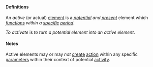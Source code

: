 #### Definitions

An *active* (or actual) [element](https://github.com/gcassel/Modular-Organization-Terminology/blob/master/terms/element.md) is a *[potential](https://github.com/gcassel/Modular-Organization-Terminology/blob/master/terms/potential.md) and [present](https://github.com/gcassel/Modular-Organization-Terminology/blob/master/terms/presence.md)* element which *[functions](https://github.com/gcassel/Modular-Organization-Terminology/blob/master/terms/function.md) within a [specific](https://github.com/gcassel/Modular-Organization-Terminology/blob/master/terms/specific.md) [period](https://github.com/gcassel/Modular-Organization-Terminology/blob/master/terms/period.md)*.

*To activate* is *to turn a potential element into an active element*.

#### Notes  

Active elements may or may *not* [create](https://github.com/gcassel/Modular-Organization-Terminology/blob/master/terms/create.md) [action](https://github.com/gcassel/Modular-Organization-Terminology/blob/master/terms/act.md) within any specific [parameters](https://github.com/gcassel/Modular-Organization-Terminology/blob/master/terms/parameter.md) within their context of potential [activity](https://github.com/gcassel/Modular-Organization-Terminology/blob/master/terms/activity.md).
